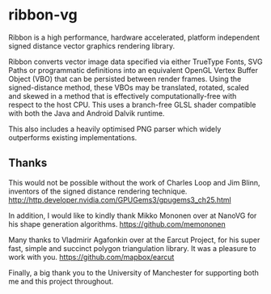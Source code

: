 # ribbon-vg

Ribbon is a high performance, hardware accelerated, platform independent signed distance vector graphics rendering library.

Ribbon converts vector image data specified via either TrueType Fonts, SVG Paths or programmatic definitions into an equivalent OpenGL Vertex Buffer Object (VBO) that can be persisted between render frames. Using the signed-distance method, these VBOs may be translated, rotated, scaled and skewed in a method that is effectively computationally-free with respect to the host CPU. This uses a branch-free GLSL shader compatible with both the Java and Android Dalvik runtime.

This also includes a heavily optimised PNG parser which widely outperforms existing implementations.

## Thanks

This would not be possible without the work of Charles Loop and Jim Blinn, inventors of the signed distance rendering technique.
http://http.developer.nvidia.com/GPUGems3/gpugems3_ch25.html

In addition, I would like to kindly thank Mikko Mononen over at NanoVG for his shape generation algorithms.
https://github.com/memononen

Many thanks to Vladmirir Agafonkin over at the Earcut Project, for his super fast, simple and succinct polygon triangulation library. It was a pleasure to work with you. 
https://github.com/mapbox/earcut

Finally, a big thank you to the University of Manchester for supporting both me and this project throughout. 

